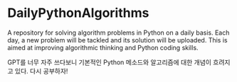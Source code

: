 # DailyPythonAlgorithms
A repository for solving algorithm problems in Python on a daily basis. Each day, a new problem will be tackled and its solution will be uploaded. This is aimed at improving algorithmic thinking and Python coding skills.

GPT를 너무 자주 쓰다보니 기본적인 Python 메소드와 알고리즘에 대한 개념이 흐려지고 있다.
다시 공부하자!
